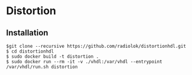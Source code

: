 # Distortion


## Installation
```
$git clone --recursive https://github.com/radiolok/distortionhdl.git
$ cd distortionhdl
$ sudo docker build -t distortion .
$ sudo docker run --rm -it -v ./vhdl:/var/vhdl --entrypoint /var/vhdl/run.sh distortion
```